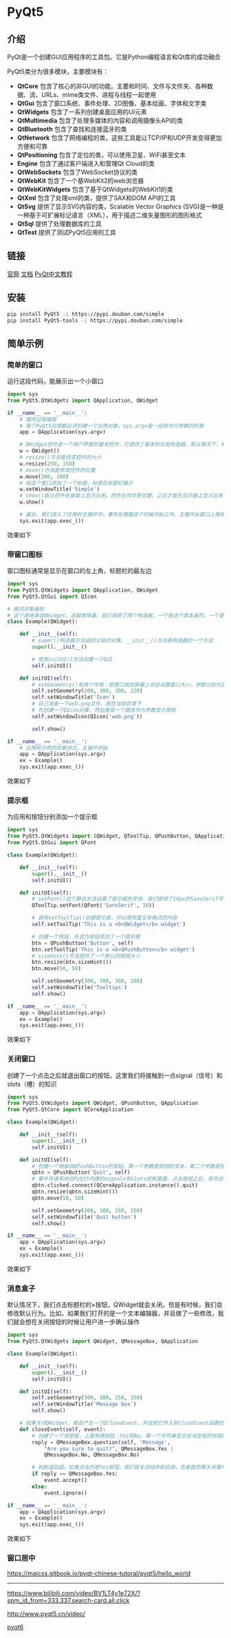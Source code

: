# PyQt5

## 介绍

PyQt是一个创建GUI应用程序的工具包。它是Python编程语言和Qt库的成功融合

PyQt5类分为很多模块，主要模块有：
- **QtCore** 包含了核心的非GUI的功能。主要和时间、文件与文件夹、各种数据、流、URLs、mime类文件、进程与线程一起使用
- **QtGui** 包含了窗口系统、事件处理、2D图像、基本绘画、字体和文字类
- **QtWidgets** 包含了一系列创建桌面应用的UI元素
- **QtMultimedia** 包含了处理多媒体的内容和调用摄像头API的类
- **QtBluetooth** 包含了查找和连接蓝牙的类
- **QtNetwork** 包含了网络编程的类，这些工具能让TCP/IP和UDP开发变得更加方便和可靠
- **QtPositioning** 包含了定位的类，可以使用卫星、WiFi甚至文本
- **Engine** 包含了通过客户端进入和管理Qt Cloud的类
- **QtWebSockets** 包含了WebSocket协议的类
- **QtWebKit** 包含了一个基WebKit2的web浏览器
- **QtWebKitWidgets** 包含了基于QtWidgets的WebKit1的类
- **QtXml** 包含了处理xml的类，提供了SAX和DOM API的工具
- **QtSvg** 提供了显示SVG内容的类，Scalable Vector Graphics (SVG)是一种是一种基于可扩展标记语言（XML），用于描述二维矢量图形的图形格式
- **QtSql** 提供了处理数据库的工具
- **QtTest** 提供了测试PyQt5应用的工具

## 链接

[官网](https://www.qt.io/)
[文档](https://doc.qt.io/)
[PyQt中文教程](https://maicss.gitbook.io/pyqt-chinese-tutoral/)

## 安装

```sh
pip install PyQt5 -i https://pypi.douban.com/simple
pip install PyQt5-tools -i https://pypi.douban.com/simple
```

## 简单示例

### 简单的窗口

运行这段代码，能展示出一个小窗口
```py
import sys
from PyQt5.QtWidgets import QApplication, QWidget

if __name__ == '__main__':
    # 面向过程编程
    # 每个PyQt5应用都必须创建一个应用对象。sys.argv是一组命令行参数的列表
    app = QApplication(sys.argv)

    # QWidget控件是一个用户界面的基本控件，它提供了基本的应用构造器。默认情况下，构造器是没有父级的，没有父级的构造器被称为窗口（window）
    w = QWidget()
    # resize()方法能改变控件的大小
    w.resize(250, 150)
    # move()方法能修改控件的位置
    w.move(300, 300)
    # 给这个窗口添加了一个标题，标题在标题栏展示
    w.setWindowTitle('Simple')
    # show()能让控件在桌面上显示出来。控件在内存里创建，之后才能在显示器上显示出来
    w.show()

    # 最后，我们进入了应用的主循环中，事件处理器这个时候开始工作。主循环从窗口上接收事件，并把事件派发到应用控件里。当调用exit()方法或直接销毁主控件时，主循环就会结束。sys.exit()方法能确保主循环安全退出。外部环境会收到主控件如何结束的信息
    sys.exit(app.exec_())
```

效果如下

### 带窗口图标

窗口图标通常是显示在窗口的左上角，标题栏的最左边
```py
import sys
from PyQt5.QtWidgets import QApplication, QWidget
from PyQt5.QtGui import QIcon

# 面向对象编程
# 这个类继承自QWidget。这就意味着，我们调用了两个构造器，一个是这个类本身的，一个是这个类继承的
class Example(QWidget):

    def __init__(self):
        # super()构造器方法返回父级的对象。__init__()方法是构造器的一个方法
        super().__init__()

        # 使用initUI()方法创建一个GUI
        self.initUI()

    def initUI(self):
        # setGeometry()有两个作用：把窗口放到屏幕上并且设置窗口大小。参数分别代表屏幕坐标的x、y和窗口大小的宽、高。也就是说这个方法是resize()和move()的合体
        self.setGeometry(300, 300, 300, 220)
        self.setWindowTitle('Icon')
        # 自己准备一个web.png文件，放在当前目录下
        # 先创建一个QIcon对象，然后接受一个路径作为参数显示图标
        self.setWindowIcon(QIcon('web.png'))        

        self.show()

if __name__ == '__main__':
    # 应用和示例的对象创立，主循环开始
    app = QApplication(sys.argv)
    ex = Example()
    sys.exit(app.exec_())
```

效果如下


### 提示框

为应用和按钮分别添加一个提示框
```py
import sys
from PyQt5.QtWidgets import (QWidget, QToolTip, QPushButton, QApplication)
from PyQt5.QtGui import QFont    

class Example(QWidget):

    def __init__(self):
        super().__init__()
        self.initUI()

    def initUI(self):
        # setFont()这个静态方法设置了提示框的字体，我们使用了10px的SansSerif字体
        QToolTip.setFont(QFont('SansSerif', 10))

        # 调用setToolTip()创建提示框，可以使用富文本格式的内容
        self.setToolTip('This is a <b>QWidget</b> widget')

        # 创建一个按钮，并且为按钮添加了一个提示框
        btn = QPushButton('Button', self)
        btn.setToolTip('This is a <b>QPushButton</b> widget')
        # sizeHint()方法提供了一个默认的按钮大小
        btn.resize(btn.sizeHint())
        btn.move(50, 50)       

        self.setGeometry(300, 300, 300, 200)
        self.setWindowTitle('Tooltips')    
        self.show()

if __name__ == '__main__':
    app = QApplication(sys.argv)
    ex = Example()
    sys.exit(app.exec_())
```

效果如下


### 关闭窗口

创建了一个点击之后就退出窗口的按钮。这里我们将接触到一点signal（信号）和slots（槽）的知识
```py
import sys
from PyQt5.QtWidgets import QWidget, QPushButton, QApplication
from PyQt5.QtCore import QCoreApplication

class Example(QWidget):

    def __init__(self):
        super().__init__()
        self.initUI()

    def initUI(self):               
        # 创建一个继承自QPushButton的按钮。第一个参数是按钮的文本，第二个参数是按钮的父级组件，此处，父级组件就是我们创建的继承自QWidget的Example类
        qbtn = QPushButton('Quit', self)
        # 事件传递系统在PyQt5内建的signals和slots机制里面。点击按钮之后，信号会被捕捉并给出既定的反应。QCoreApplication包含了事件的主循环，它能添加和删除所有的事件，instance()创建了一个它的实例。QCoreApplication是在QApplication里创建的。 点击事件和能终止进程并退出应用的quit函数绑定在了一起。在发送者和接受者之间建立了通讯，发送者就是按钮，接受者就是应用对象
        qbtn.clicked.connect(QCoreApplication.instance().quit)
        qbtn.resize(qbtn.sizeHint())
        qbtn.move(50, 50)       

        self.setGeometry(300, 300, 250, 150)
        self.setWindowTitle('Quit button')    
        self.show()

if __name__ == '__main__':
    app = QApplication(sys.argv)
    ex = Example()
    sys.exit(app.exec_())
```

效果如下



### 消息盒子

默认情况下，我们点击标题栏的×按钮，QWidget就会关闭。但是有时候，我们会修改默认行为。比如，如果我们打开的是一个文本编辑器，并且做了一些修改，我们就会想在关闭按钮的时候让用户进一步确认操作
```py
import sys
from PyQt5.QtWidgets import QWidget, QMessageBox, QApplication

class Example(QWidget):

    def __init__(self):
        super().__init__()
        self.initUI()

    def initUI(self):               
        self.setGeometry(300, 300, 250, 150)        
        self.setWindowTitle('Message box')    
        self.show()

    # 如果关闭QWidget，就会产生一个QCloseEvent，并且把它传入到closeEvent函数的event参数中。改变控件的默认行为，就是替换掉默认的事件处理
    def closeEvent(self, event):
        # 创建了一个消息框，上面有俩按钮：Yes和No。第一个字符串显示在消息框的标题栏，第二个字符串显示在对话框，第三个参数是消息框的俩按钮，最后一个参数是默认按钮，这个按钮是默认选中的。返回值在变量reply里
        reply = QMessageBox.question(self, 'Message',
            "Are you sure to quit?", QMessageBox.Yes | 
            QMessageBox.No, QMessageBox.No)

        # 判断返回值，如果点击的是Yes按钮，我们就关闭组件和应用，否者就忽略关闭事件
        if reply == QMessageBox.Yes:
            event.accept()
        else:
            event.ignore()        

if __name__ == '__main__':
    app = QApplication(sys.argv)
    ex = Example()
    sys.exit(app.exec_())
```

效果如下




### 窗口居中

https://maicss.gitbook.io/pyqt-chinese-tutoral/pyqt5/hello_world








---

https://www.bilibili.com/video/BV1LT4y1e72X/?spm_id_from=333.337.search-card.all.click

http://www.pyqt5.cn/video/


[pyqt6](https://maicss.gitbook.io/pyqt-chinese-tutoral/pyqt6)

